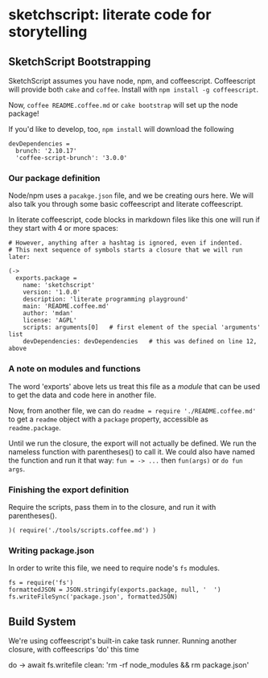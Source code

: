# sketchscript: literate code for storytelling

## SketchScript Bootstrapping

SketchScript assumes you have node, npm, and coffeescript. Coffeescript will
provide both `cake` and `coffee`. Install with `npm install -g coffeescript`.

Now, `coffee README.coffee.md` or `cake bootstrap` will set up the node package!

If you'd like to develop, too, `npm install` will download the following

    devDependencies =
      brunch: '2.10.17'
      'coffee-script-brunch': '3.0.0'

### Our package definition

Node/npm uses a `pacakge.json` file, and we be creating ours here.
We will also talk you through some basic coffeescript and literate coffeescript.

In literate coffeescript, code blocks in markdown files like this one will run
if they start with 4 or more spaces:

    # However, anything after a hashtag is ignored, even if indented.
    # This next sequence of symbols starts a closure that we will run later:

    (->
      exports.package =
        name: 'sketchscript'
        version: '1.0.0'
        description: 'literate programming playground'
        main: 'README.coffee.md'
        author: 'mdan'
        license: 'AGPL'
        scripts: arguments[0]   # first element of the special 'arguments' list
        devDependencies: devDependencies   # this was defined on line 12, above

### A note on modules and functions

The word 'exports' above lets us treat this file as a _module_ that can be used
to get the data and code here in another file.

Now, from another file, we can do ` readme = require './README.coffee.md' ` to
get a `readme` object with a `package` property, accessible as `readme.package`.

Until we run the closure, the export will not actually be defined.  We run the
nameless function with parentheses() to call it. We could also have named the
function and run it that way: `fun = -> ...` then `fun(args)` or `do fun args`.

### Finishing the export definition

Require the scripts, pass them in to the closure, and run it with parentheses().

    )( require('./tools/scripts.coffee.md') )


### Writing package.json

In order to write this file, we need to require node's `fs` modules.

    fs = require('fs')
    formattedJSON = JSON.stringify(exports.package, null, '  ')
    fs.writeFileSync('package.json', formattedJSON)


## Build System

We're using coffeescript's built-in cake task runner.
Running another closure, with coffeescrips 'do' this time

do ->
  await fs.writefile
  clean: 'rm -rf node_modules && rm package.json'

